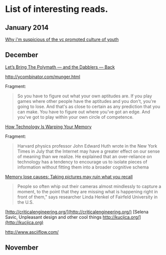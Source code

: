 

# List of interesting reads.


## January 2014

[Why i'm suspicious of the vc promoted culture of youth](http://ceejbot.tumblr.com/post/71973830147/why-im-suspicious-of-the-vc-promoted-culture-of-youth)
## December

[Let’s Bring The Polymath — and the Dabblers — Back](http://www.wired.com/opinion/2013/12/165191/?cid=co15772704)

http://ycombinator.com/munger.html

Fragment:

> So you have to figure out what your own aptitudes are. If you play games where other people have the aptitudes and you don't, you're going to lose. And that's as close to certain as any prediction that you can make. You have to figure out where you've got an edge. And you've got to play within your own circle of competence.

[How Technology Is Warping Your Memory](http://www.huffingtonpost.com/2013/12/11/technology-changes-memory_n_4414778.html)

Fragment:

> Harvard physics professor John Edward Huth wrote in the New York Times in July that the Internet may have a greater effect on our sense of meaning than we realize. He explained that an over-reliance on technology has a tendency to encourage us to isolate pieces of information without fitting them into a broader cognitive schema

[Memory lose causes: Taking pictures may ruin what you recall](http://www.huffingtonpost.ca/2013/12/10/memory-loss-causes_n_4419560.html)
>People so often whip out their cameras almost mindlessly to capture a moment, to the point that they are missing what is happening right in front of them," says researcher Linda Henkel of Fairfeld University in the U.S.

[http://criticalengineering.org/](http://criticalengineering.org/)
[Selena Savic, Unpleasant design and other cool things http://kucjica.org/](http://kucjica.org)

http://www.asciiflow.com/

## November

